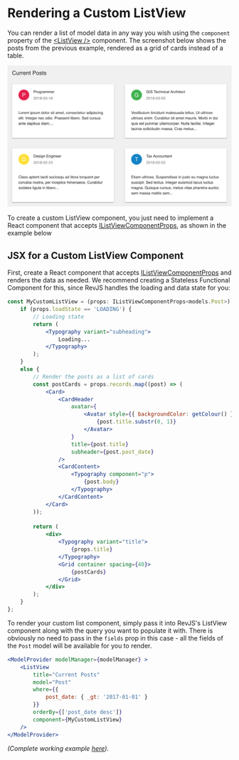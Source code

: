 
# Rendering a Custom ListView

You can render a list of model data in any way you wish using the `component`
property of the [&lt;ListView /&gt;](/api/rev-ui/interfaces/ilistviewprops.html)
component. The screenshot below shows the posts from the previous example,
rendered as a grid of cards instead of a table.

![RevJS Custom ListView](../img/ui-custom-list.png)

To create a custom ListView component, you just need to implement a React
component that accepts [IListViewComponentProps](/api/rev-ui/interfaces/ilistviewcomponentprops.html),
as shown in the example below

## JSX for a Custom ListView Component

First, create a React component that accepts
[IListViewComponentProps](/api/rev-ui/interfaces/ilistviewcomponentprops.html)
and renders the data as needed. We recommend creating a Stateless Functional
Component for this, since RevJS handles the loading and data state for you:

```jsx
const MyCustomListView = (props: IListViewComponentProps<models.Post>) => {
    if (props.loadState == 'LOADING') {
        // Loading state
        return (
            <Typography variant="subheading">
                Loading...
            </Typography>
        );
    }
    else {
        // Render the posts as a list of cards
        const postCards = props.records.map((post) => (
            <Card>
                <CardHeader
                    avatar={
                        <Avatar style={{ backgroundColor: getColour() }}>
                            {post.title.substr(0, 1)}
                        </Avatar>
                    }
                    title={post.title}
                    subheader={post.post_date}
                />
                <CardContent>
                    <Typography component="p">
                        {post.body}
                    </Typography>
                </CardContent>
            </Card>
        ));

        return (
            <div>
                <Typography variant="title">
                    {props.title}
                </Typography>
                <Grid container spacing={40}>
                    {postCards}
                </Grid>
            </div>
        );
    }
};
```

To render your custom list component, simply pass it into RevJS's ListView
component along with the query you want to populate it with. There is obviously
no need to pass in the `fields` prop in this case - all the fields of the 
`Post` model will be available for you to render.

```jsx
<ModelProvider modelManager={modelManager} >
    <ListView
        title="Current Posts"
        model="Post"
        where={{
            post_date: { _gt: '2017-01-01' }
        }}
        orderBy={['post_date desc']}
        component={MyCustomListView}
    />
</ModelProvider>
```

*(Complete working example
[here](https://github.com/RevJS/revjs/blob/master/packages/examples/src/creating_a_ui/custom_list/custom_list.tsx)).*
